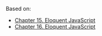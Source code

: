 Based on:

* [Chapter 15. Eloquent JavaScript](http://eloquentjavascript.net/15_game.html)
* [Chapter 16. Eloquent JavaScript](http://eloquentjavascript.net/16_canvas.html)
